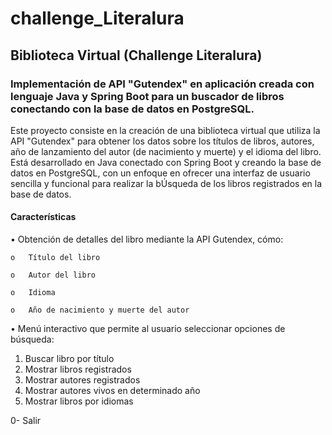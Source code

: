 # challenge_Literalura
## Biblioteca Virtual (Challenge Literalura)
### Implementación de API "Gutendex" en aplicación creada con lenguaje Java y Spring Boot para un buscador de libros conectando con la base de datos en PostgreSQL.

Este proyecto consiste en la creación de una biblioteca virtual que utiliza la API "Gutendex" para obtener los datos sobre los títulos de libros, autores, año de lanzamiento del autor (de nacimiento y muerte) y el idioma del libro.
Está desarrollado en Java conectado con Spring Boot y creando la base de datos en PostgreSQL, con un enfoque en ofrecer una interfaz de usuario sencilla y funcional para realizar la bÚsqueda de los libros registrados en la base de datos.

#### Características

•	Obtención de detalles del libro mediante la API Gutendex, cómo:

    o	Título del libro
    
    o	Autor del libro
    
    o	Idioma 
    
    o	Año de nacimiento y muerte del autor
    
•	Menú interactivo que permite al usuario seleccionar opciones de búsqueda:

  1)	Buscar libro por título
  2)	Mostrar libros registrados
  3)	Mostrar autores registrados
  4)	Mostrar autores vivos en determinado año
  5)	Mostrar libros por idiomas


  0-	Salir

